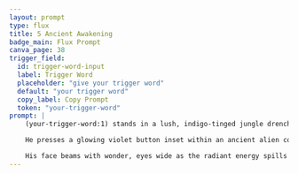 ```yaml
---
layout: prompt
type: flux
title: 5 Ancient Awakening
badge_main: Flux Prompt
canva_page: 38
trigger_field:
  id: trigger-word-input
  label: Trigger Word
  placeholder: "give your trigger word"
  default: "your trigger word"
  copy_label: Copy Prompt
  token: "your-trigger-word"
prompt: |
    (your-trigger-word:1) stands in a lush, indigo-tinged jungle drenched in twilight mist, dark blue T-shirt clinging with rain-soaked sheen.

    He presses a glowing violet button inset within an ancient alien control panel carved into moss-covered stone. As his fingers make contact, bioluminescent vines unwind and part, revealing a towering door cleaving open behind him—its edges lined with teal light and humming glyph circuitry.

    His face beams with wonder, eyes wide as the radiant energy spills outward. Ambient fog diffuses violet and teal glow across the scene while hanging moss, luminous spores, and hovering data motes complete the hyperreal, cinematic awakening of long-dormant technology.
---
```

